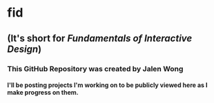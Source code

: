 # fid
## (It's short for *Fundamentals of Interactive Design*)
### This GitHub Repository was created by **Jalen Wong** 
#### I'll be posting projects I'm working on to be publicly viewed here as I make progress on them.
